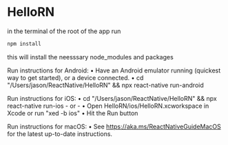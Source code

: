 # HelloRN

in the terminal of the root of the app run 
```sh
npm install
```
this will install the neesssary node_modules and packages

Run instructions for Android:
    • Have an Android emulator running (quickest way to get started), or a device connected.
    • cd "/Users/jason/ReactNative/HelloRN" && npx react-native run-android

  Run instructions for iOS:
    • cd "/Users/jason/ReactNative/HelloRN" && npx react-native run-ios
    - or -
    • Open HelloRN/ios/HelloRN.xcworkspace in Xcode or run "xed -b ios"
    • Hit the Run button

  Run instructions for macOS:
    • See https://aka.ms/ReactNativeGuideMacOS for the latest up-to-date instructions.